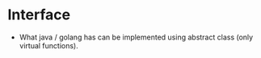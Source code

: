 # Interface

- What java / golang has can be implemented using abstract class (only virtual functions).
